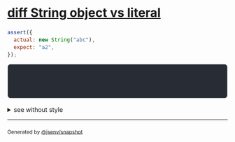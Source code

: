 # [diff String object vs literal](../../string.test.js#L137)

```js
assert({
  actual: new String("abc"),
  expect: "a2",
});
```

![img](throw.svg)

<details>
  <summary>see without style</summary>

```console
AssertionError: actual and expect are different

actual: String("abc")
expect: "a2"
```

</details>

---
<sub>
  Generated by <a href="https://github.com/jsenv/core/tree/main/packages/independent/snapshot">@jsenv/snapshot</a>
</sub>